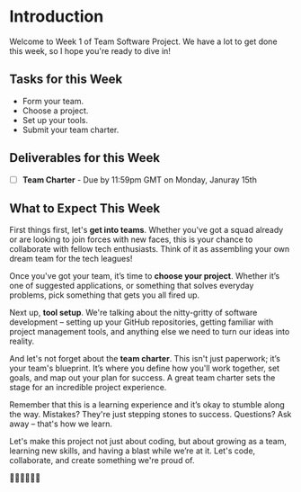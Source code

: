 # Introduction

Welcome to Week 1 of Team Software Project.  We have a lot to get done this week, so I hope you're ready to dive in!

## Tasks for this Week
- Form your team.
- Choose a project.
- Set up your tools.
- Submit your team charter.

## Deliverables for this Week
- [ ] **Team Charter** - Due by 11:59pm GMT on Monday, Januray 15th

## What to Expect This Week
First things first, let's **get into teams**. Whether you've got a squad already or are looking to join forces with new faces, this is your chance to collaborate with fellow tech enthusiasts. Think of it as assembling your own dream team for the tech leagues!  

Once you've got your team, it’s time to **choose your project**. Whether it’s one of suggested applications, or something that solves everyday problems, pick something that gets you all fired up.

Next up, **tool setup**. We're talking about the nitty-gritty of software development – setting up your GitHub repositories, getting familiar with project management tools, and anything else we need to turn our ideas into reality.

And let's not forget about the **team charter**. This isn't just paperwork; it’s your team's blueprint. It’s where you define how you'll work together, set goals, and map out your plan for success. A great team charter sets the stage for an incredible project experience.

Remember that this is a learning experience and it’s okay to stumble along the way. Mistakes? They're just stepping stones to success. Questions? Ask away – that's how we learn. 

Let's make this project not just about coding, but about growing as a team, learning new skills, and having a blast while we’re at it. Let's code, collaborate, and create something we're proud of.

 🚀👩‍💻👨‍💻🎉